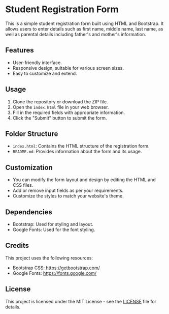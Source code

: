 # Student Registration Form

This is a simple student registration form built using HTML and Bootstrap. It allows users to enter details such as first name, middle name, last name, as well as parental details including father's and mother's information.

## Features
- User-friendly interface.
- Responsive design, suitable for various screen sizes.
- Easy to customize and extend.

## Usage
1. Clone the repository or download the ZIP file.
2. Open the `index.html` file in your web browser.
3. Fill in the required fields with appropriate information.
4. Click the "Submit" button to submit the form.

## Folder Structure
- `index.html`: Contains the HTML structure of the registration form.
- `README.md`: Provides information about the form and its usage.

## Customization
- You can modify the form layout and design by editing the HTML and CSS files.
- Add or remove input fields as per your requirements.
- Customize the styles to match your website's theme.

## Dependencies
- Bootstrap: Used for styling and layout.
- Google Fonts: Used for the font styling.

## Credits
This project uses the following resources:
- Bootstrap CSS: https://getbootstrap.com/
- Google Fonts: https://fonts.google.com/

## License
This project is licensed under the MIT License - see the [LICENSE](LICENSE) file for details.
